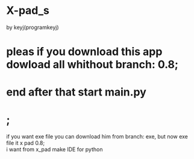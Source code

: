 # X-pad_s
by keyj(programkeyj)
# pleas if you download this app dowload all whithout branch: 0.8;
# end after that start main.py
# ;
if you want exe file you can download him from branch: exe, but now exe file it x pad 0.8;</br>
i want from x_pad make IDE for python
